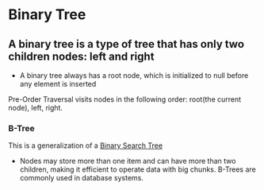 # Binary Tree

## A binary tree is a type of tree that has only two children nodes: left and right

* A binary tree always has a root node, which is initialized to null before any element is inserted

Pre-Order Traversal visits nodes in the following order: root(the current node), left, right.

### B-Tree

This is a generalization of a [Binary Search Tree](../binary_search_tree/README.md)

* Nodes may store more than one item and can have more than two children, making it efficient to operate data with big chunks.  B-Trees are commonly used in database systems.

